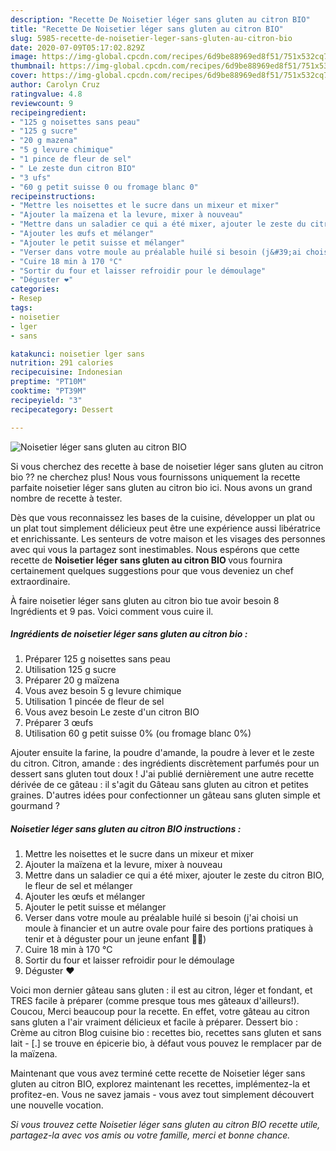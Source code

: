 ```yaml
---
description: "Recette De Noisetier léger sans gluten au citron BIO"
title: "Recette De Noisetier léger sans gluten au citron BIO"
slug: 5985-recette-de-noisetier-leger-sans-gluten-au-citron-bio
date: 2020-07-09T05:17:02.829Z
image: https://img-global.cpcdn.com/recipes/6d9be88969ed8f51/751x532cq70/noisetier-leger-sans-gluten-au-citron-bio-photo-principale-de-la-recette.jpg
thumbnail: https://img-global.cpcdn.com/recipes/6d9be88969ed8f51/751x532cq70/noisetier-leger-sans-gluten-au-citron-bio-photo-principale-de-la-recette.jpg
cover: https://img-global.cpcdn.com/recipes/6d9be88969ed8f51/751x532cq70/noisetier-leger-sans-gluten-au-citron-bio-photo-principale-de-la-recette.jpg
author: Carolyn Cruz
ratingvalue: 4.8
reviewcount: 9
recipeingredient:
- "125 g noisettes sans peau"
- "125 g sucre"
- "20 g mazena"
- "5 g levure chimique"
- "1 pince de fleur de sel"
- " Le zeste dun citron BIO"
- "3 ufs"
- "60 g petit suisse 0 ou fromage blanc 0"
recipeinstructions:
- "Mettre les noisettes et le sucre dans un mixeur et mixer"
- "Ajouter la maïzena et la levure, mixer à nouveau"
- "Mettre dans un saladier ce qui a été mixer, ajouter le zeste du citron BIO, le fleur de sel et mélanger"
- "Ajouter les œufs et mélanger"
- "Ajouter le petit suisse et mélanger"
- "Verser dans votre moule au préalable huilé si besoin (j&#39;ai choisi un moule à financier et un autre ovale pour faire des portions pratiques à tenir et à déguster pour un jeune enfant 👶😉)"
- "Cuire 18 min à 170 °C"
- "Sortir du four et laisser refroidir pour le démoulage"
- "Déguster ❤️"
categories:
- Resep
tags:
- noisetier
- lger
- sans

katakunci: noisetier lger sans 
nutrition: 291 calories
recipecuisine: Indonesian
preptime: "PT10M"
cooktime: "PT39M"
recipeyield: "3"
recipecategory: Dessert

---
```



![Noisetier léger sans gluten au citron BIO](https://img-global.cpcdn.com/recipes/6d9be88969ed8f51/751x532cq70/noisetier-leger-sans-gluten-au-citron-bio-photo-principale-de-la-recette.jpg)

Si vous cherchez des recette à base de noisetier léger sans gluten au citron bio ?? ne cherchez plus! Nous vous fournissons uniquement la recette parfaite noisetier léger sans gluten au citron bio ici. Nous avons un grand nombre de recette à tester.

Dès que vous reconnaissez les bases de la cuisine, développer un plat ou un plat tout simplement délicieux peut être une expérience aussi libératrice et enrichissante. Les senteurs de votre maison et les visages des personnes avec qui vous la partagez sont inestimables. Nous espérons que cette recette de <strong> Noisetier léger sans gluten au citron BIO </strong> vous fournira certainement quelques suggestions pour que vous deveniez un chef extraordinaire.

<!--inarticleads1-->

À faire noisetier léger sans gluten au citron bio tue avoir besoin 8 Ingrédients et 9 pas. Voici comment vous cuire il.

##### Ingrédients de noisetier léger sans gluten au citron bio :

1. Préparer 125 g noisettes sans peau
1. Utilisation 125 g sucre
1. Préparer 20 g maïzena
1. Vous avez besoin 5 g levure chimique
1. Utilisation 1 pincée de fleur de sel
1. Vous avez besoin  Le zeste d&#39;un citron BIO
1. Préparer 3 œufs
1. Utilisation 60 g petit suisse 0% (ou fromage blanc 0%)


Ajouter ensuite la farine, la poudre d&#39;amande, la poudre à lever et le zeste du citron. Citron, amande : des ingrédients discrètement parfumés pour un dessert sans gluten tout doux ! J&#39;ai publié dernièrement une autre recette dérivée de ce gâteau : il s&#39;agit du Gâteau sans gluten au citron et petites graines. D&#39;autres idées pour confectionner un gâteau sans gluten simple et gourmand ? 

<!--inarticleads2-->

##### Noisetier léger sans gluten au citron BIO instructions :

1. Mettre les noisettes et le sucre dans un mixeur et mixer
1. Ajouter la maïzena et la levure, mixer à nouveau
1. Mettre dans un saladier ce qui a été mixer, ajouter le zeste du citron BIO, le fleur de sel et mélanger
1. Ajouter les œufs et mélanger
1. Ajouter le petit suisse et mélanger
1. Verser dans votre moule au préalable huilé si besoin (j&#39;ai choisi un moule à financier et un autre ovale pour faire des portions pratiques à tenir et à déguster pour un jeune enfant 👶😉)
1. Cuire 18 min à 170 °C
1. Sortir du four et laisser refroidir pour le démoulage
1. Déguster ❤️


Voici mon dernier gâteau sans gluten : il est au citron, léger et fondant, et TRES facile à préparer (comme presque tous mes gâteaux d&#39;ailleurs!). Coucou, Merci beaucoup pour la recette. En effet, votre gâteau au citron sans gluten a l&#39;air vraiment délicieux et facile à préparer. Dessert bio : Crème au citron Blog cuisine bio : recettes bio, recettes sans gluten et sans lait - [.] se trouve en épicerie bio, à défaut vous pouvez le remplacer par de la maïzena. 

<!--inarticleads1-->

<p>
Maintenant que vous avez terminé cette recette de Noisetier léger sans gluten au citron BIO, explorez maintenant les recettes, implémentez-la et profitez-en. Vous ne savez jamais - vous avez tout simplement découvert une nouvelle vocation.
</p>

<p>
<i>Si vous trouvez cette Noisetier léger sans gluten au citron BIO recette utile, partagez-la avec vos amis ou votre famille, merci et bonne chance.</i>
</p>
